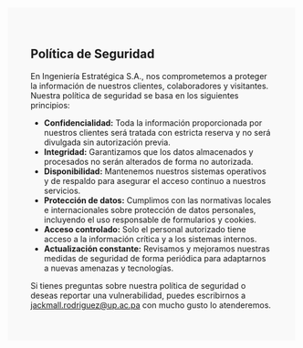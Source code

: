 <section id="seguridad" style="padding:40px; background-color:#f9f9f9;">
  <h2>Política de Seguridad</h2>
  <p>En Ingeniería Estratégica S.A., nos comprometemos a proteger la información de nuestros clientes, colaboradores y visitantes. Nuestra política de seguridad se basa en los siguientes principios:</p>

  <ul>
    <li><strong>Confidencialidad:</strong> Toda la información proporcionada por nuestros clientes será tratada con estricta reserva y no será divulgada sin autorización previa.</li>
    <li><strong>Integridad:</strong> Garantizamos que los datos almacenados y procesados no serán alterados de forma no autorizada.</li>
    <li><strong>Disponibilidad:</strong> Mantenemos nuestros sistemas operativos y de respaldo para asegurar el acceso continuo a nuestros servicios.</li>
    <li><strong>Protección de datos:</strong> Cumplimos con las normativas locales e internacionales sobre protección de datos personales, incluyendo el uso responsable de formularios y cookies.</li>
    <li><strong>Acceso controlado:</strong> Solo el personal autorizado tiene acceso a la información crítica y a los sistemas internos.</li>
    <li><strong>Actualización constante:</strong> Revisamos y mejoramos nuestras medidas de seguridad de forma periódica para adaptarnos a nuevas amenazas y tecnologías.</li>
  </ul>

  <p>Si tienes preguntas sobre nuestra política de seguridad o deseas reportar una vulnerabilidad, puedes escribirnos a <a href="mailto:jackmall.rodriguez@up.ac.pa">jackmall.rodriguez@up.ac.pa</a> con mucho gusto lo atenderemos.</p>
</section>
